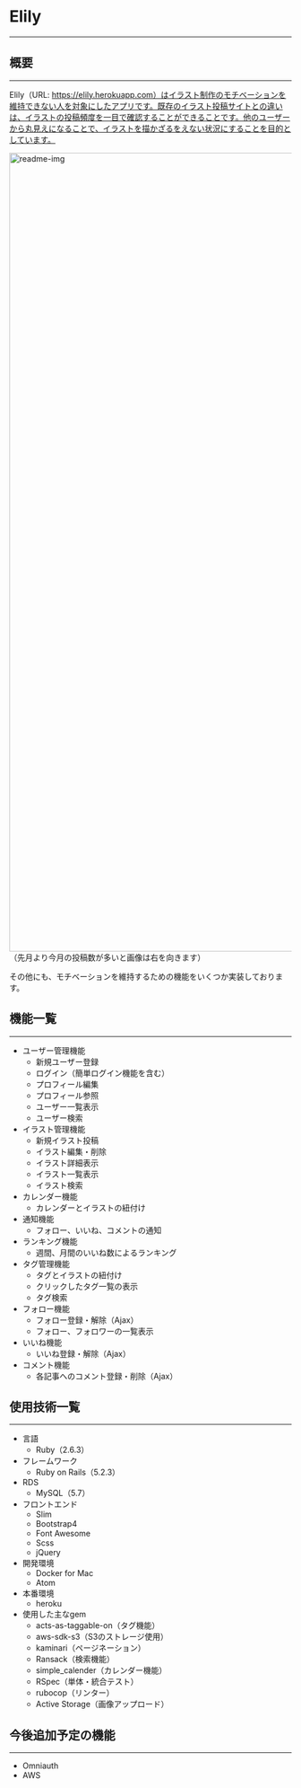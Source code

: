 # Elily
***

## 概要
***

Elily（URL: https://elily.herokuapp.com）はイラスト制作のモチベーションを維持できない人を対象にしたアプリです。既存のイラスト投稿サイトとの違いは、イラストの投稿頻度を一目で確認することができることです。他のユーザーから丸見えになることで、イラストを描かざるをえない状況にすることを目的としています。

<img width="1423" alt="readme-img" src="https://user-images.githubusercontent.com/51582028/68539776-b51c5a00-03cb-11ea-909f-43170f24f844.png">
（先月より今月の投稿数が多いと画像は右を向きます）

その他にも、モチベーションを維持するための機能をいくつか実装しております。

## 機能一覧
***

- ユーザー管理機能
  - 新規ユーザー登録
  - ログイン（簡単ログイン機能を含む）
  - プロフィール編集
  - プロフィール参照
  - ユーザー一覧表示
  - ユーザー検索
- イラスト管理機能
  - 新規イラスト投稿
  - イラスト編集・削除
  - イラスト詳細表示
  - イラスト一覧表示
  - イラスト検索
- カレンダー機能
  - カレンダーとイラストの紐付け
- 通知機能
  - フォロー、いいね、コメントの通知
- ランキング機能
  - 週間、月間のいいね数によるランキング
- タグ管理機能
  - タグとイラストの紐付け
  - クリックしたタグ一覧の表示
  - タグ検索
- フォロー機能
  - フォロー登録・解除（Ajax）
  - フォロー、フォロワーの一覧表示
- いいね機能
  - いいね登録・解除（Ajax）
- コメント機能
  - 各記事へのコメント登録・削除（Ajax）

## 使用技術一覧
***

- 言語
  - Ruby（2.6.3）
- フレームワーク
  - Ruby on Rails（5.2.3）
- RDS
  - MySQL（5.7）
- フロントエンド
  - Slim
  - Bootstrap4
  - Font Awesome
  - Scss
  - jQuery
- 開発環境
  - Docker for Mac
  - Atom
- 本番環境
  - heroku
- 使用した主なgem
  - acts-as-taggable-on（タグ機能）
  - aws-sdk-s3（S3のストレージ使用）
  - kaminari（ページネーション）
  - Ransack（検索機能）
  - simple_calender（カレンダー機能）
  - RSpec（単体・統合テスト）
  - rubocop（リンター）
  - Active Storage（画像アップロード）

## 今後追加予定の機能
***
  - Omniauth
  - AWS
